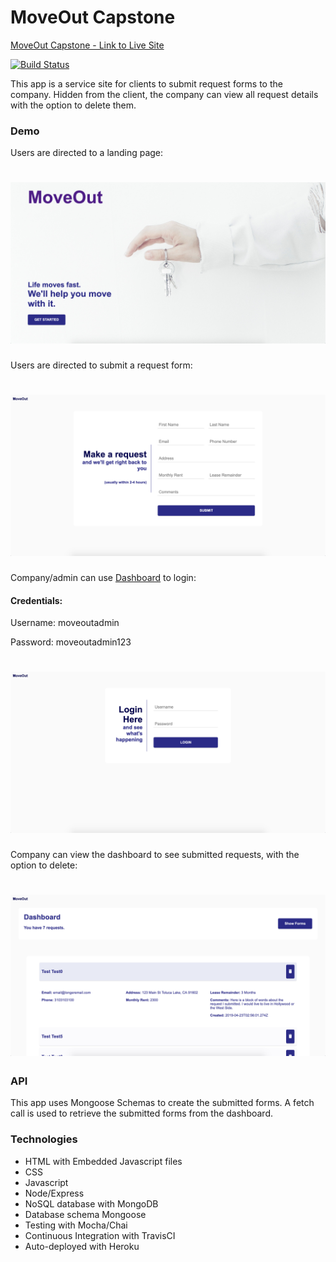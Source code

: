 # MoveOut Capstone

<a href="https://moveout-capstone.herokuapp.com">MoveOut Capstone - Link to Live Site</a><br>

[![Build Status](https://travis-ci.org/sarL3y/moveout-capstone.svg?branch=master)](https://travis-ci.org/sarL3y/moveout-capstone)

This app is a service site for clients to submit request forms to the company. Hidden from the client, the company can view all request details with the option to delete them.

### Demo

Users are directed to a landing page:

<h1 align="center">
  <img src="public/img/Homepage.png" alt="Homepage" width="600">
</h1>

Users are directed to submit a request form:

<h1 align="center">
  <img src="public/img/SubmitForm.png" alt="Submit Form" width="600">
</h1>

Company/admin can use <a href="https://moveout-capstone.herokuapp.com/dashboard">Dashboard</a> to login:
<h4>Credentials:</h4> 
Username: moveoutadmin 

Password: moveoutadmin123

<h1 align="center">
  <img src="public/img/LoginPage.png" alt="Login Page" width="600">
</h1>

Company can view the dashboard to see submitted requests, with the option to delete:

<h1 align="center">
  <img src="public/img/Dashboard.png" alt="Login Page" width="600">
</h1>

### API

This app uses Mongoose Schemas to create the submitted forms. A fetch call is used to retrieve the submitted forms from the dashboard.

### Technologies
* HTML with Embedded Javascript files
* CSS
* Javascript
* Node/Express
* NoSQL database with MongoDB
* Database schema Mongoose
* Testing with Mocha/Chai
* Continuous Integration with TravisCI
* Auto-deployed with Heroku

